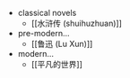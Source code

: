- classical novels
    - [[水浒传 (shuihuzhuan)]]
- pre-modern...
    - [[鲁迅 (Lu Xun)]]
- modern...
    - [[平凡的世界]]
